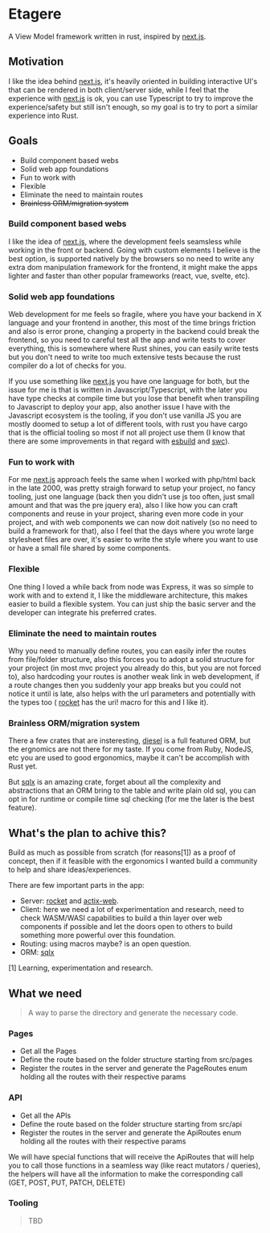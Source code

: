 # Etagere

A View Model framework written in rust, inspired by [next.js](https://nextjs.org).

## Motivation

I like the idea behind [next.js](https://nextjs.org), it's heavily oriented in building interactive
UI's that can be rendered in both client/server side, while I feel that the experience with
[next.js](https://nextjs.org) is ok, you can use Typescript to try to improve the experience/safety
but still isn't enough, so my goal is to try to port a similar experience into Rust.

## Goals

- Build component based webs
- Solid web app foundations
- Fun to work with
- Flexible
- Eliminate the need to maintain routes
- ~~Brainless ORM/migration system~~

### Build component based webs

I like the idea of [next.js](https://nextjs.org), where the development feels seamsless while working
in the front or backend. Going with custom elements I believe is the best option, is supported
natively by the browsers so no need to write any extra dom manipulation framework for the frontend,
it might make the apps lighter and faster than other popular frameworks (react, vue, svelte, etc).

### Solid web app foundations

Web development for me feels so fragile, where you have your backend in X language and your frontend
in another, this most of the time brings friction and also is error prone, changing a property in
the backend could break the frontend, so you need to careful test all the app and write tests to
cover everything, this is somewhere where Rust shines, you can easily write tests but you don't need
to write too much extensive tests because the rust compiler do a lot of checks for you.

If you use something like [next.js](https://nextjs.org) you have one language for both, but the issue
for me is that is written in Javascript/Typescript, with the later you have type checks at compile
time but you lose that benefit when transpiling to Javascript to deploy your app, also another issue
I have with the Javascript ecosystem is the tooling, if you don't use vanilla JS you are mostly
doomed to setup a lot of different tools, with rust you have cargo that is the official tooling so
most if not  all project use them (I know that there are some improvements in that regard with
[esbuild](https://esbuild.github.io) and [swc](https://swc.rs)).

### Fun to work with

For me [next.js](https://nextjs.org) approach feels the same when I worked with php/html back in the
late 2000, was pretty straigh forward to setup your project, no fancy tooling, just one language
(back then you didn't use js too often, just small amount and that was the pre jquery era), also I
like how you can craft components and reuse in your project, sharing even more code in your project,
and with web components we can now doit natively (so no need to build a framework for that), also I
feel that the days where you wrote large stylesheet files are over, it's easier to write the style
where you want to use or have a small file shared by some components.

### Flexible

One thing I loved a while back from node was Express, it was so simple to work with and to extend it,
I like the middleware architecture, this makes easier to build a flexible system. You can just ship
the basic server and the developer can integrate his preferred crates.

### Eliminate the need to maintain routes

Why you need to manually define routes, you can easily infer the routes from file/folder structure,
also this forces you to adopt a solid structure for your project (in most mvc project you already do
this, but you are not forced to), also hardcoding your routes is another weak link in web
development, if a route changes then you suddenly your app breaks but you could not notice it until
is late, also helps with the url parameters and potentially with the types too (
[rocket](https://rocket.rs) has the uri! macro for this and I like it).

### Brainless ORM/migration system

There a few crates that are insteresting, [diesel](https://diesel.rs) is a full featured ORM, but the
ergnomics are not there for my taste. If you come from Ruby, NodeJS, etc you are used to good
ergonomics, maybe it can't be accomplish with Rust yet.

But [sqlx](https://crates.io/crates/sqlx) is an amazing crate, forget about all the complexity and
abstractions that an ORM bring to the table and write plain old sql, you can opt in for runtime or
compile time sql checking (for me the later is the best feature).

## What's the plan to achive this?

Build as much as possible from scratch (for reasons[1]) as a proof of concept, then if it feasible
with the ergonomics I wanted build a community to help and share ideas/experiences.

There are few important parts in the app:

- Server: [rocket](https://rocket.rs) and [actix-web](http://actix.rs).
- Client: here we need a lot of experimentation and research, need to check WASM/WASI capabilities
to build a thin layer over web components if possible and let the doors open to others to build
something more powerful over this foundation.
- Routing: using macros maybe? is an open question.
- ORM: [sqlx](https://crates.io/crates/sqlx)

[1] Learning, experimentation and research.

## What we need

> A way to parse the directory and generate the necessary code.

### Pages

- Get all the Pages
- Define the route based on the folder structure starting from src/pages
- Register the routes in the server and generate the PageRoutes enum holding all the routes with
their respective params

### API

- Get all the APIs
- Define the route based on the folder structure starting from src/api
- Register the routes in the server and generate the ApiRoutes enum holding all the routes with
their respective params

We will have special functions that will receive the  ApiRoutes that will help you to call those
functions in a seamless way (like react mutators / queries), the helpers will have all the
information to make the corresponding call (GET, POST, PUT, PATCH, DELETE)

### Tooling

> TBD
